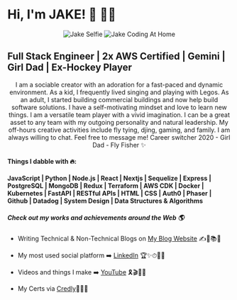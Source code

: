 # Hi, I'm JAKE! 👋 👨‍🎓
<p align="center">
  <img src="https://media-exp1.licdn.com/dms/image/C4E03AQGXU0HQ5jhq_A/profile-displayphoto-shrink_400_400/0/1656886332160?e=1674691200&v=beta&t=tBaFVqdE-fEfSLkdOafSGYVQ4f1OVhLxkd6NInfXQoE" alt="Jake Selfie">
  <img src="https://s2.qwant.com/thumbr/0x380/7/d/f59d9ec2f94b00726616d8fb96883dbaa1e237011477663652952c49f832b7/a53560c8088900e266880f779dacced7.gif?u=https%3A%2F%2Fi.pinimg.com%2Foriginals%2Fa5%2F35%2F60%2Fa53560c8088900e266880f779dacced7.gif&q=0&b=1&p=0&a=1" alt="Jake Coding At Home">
</p>

## Full Stack Engineer | 2x AWS Certified | Gemini | Girl Dad | Ex-Hockey Player 

<p align="center">
  I am a sociable creator with an adoration for a fast-paced and dynamic environment. As a kid, I frequently lived singing and playing with Legos. As an adult, I started building commercial buildings and now help build software solutions. I have a self-motivating mindset and love to learn new things. I am a versatile team player with a vivid imagination. I can be a great asset to any team with my outgoing personality and natural leadership. My off-hours creative activities include fly tying, djing, gaming, and family. I am always willing to chat. Feel free to message me! Career switcher 2020 - Girl Dad - Fly Fisher ✨
 </p>

#### Things I dabble with 🔥:

#### JavaScript | Python | Node.js | React | Nextjs | Sequelize | Express | PostgreSQL | MongoDB | Redux | Terraform | AWS CDK | Docker | Kubernetes | FastAPI | RESTful APIs | HTML | CSS | Auth0 | Phaser | Github | Datadog | System Design | Data Structures & Algorithms

##### Check out my works and achievements around the Web 🌎

- Writing Technical & Non-Technical Blogs on <a href="https://jakearmijo.com/blog" target="_blank">My Blog Website</a> ✍📃📚💯

- My most used social platform ➡️ <a href="https://www.linkedin.com/in/jake-armijo" target="_blank">LinkedIn</a> 🏆✨⏱👨‍✈️

- Videos and things I make ➡️ <a href="https://youtube.com/@jakearmijo" target="_blank">YouTube</a> 🎗️🎬🌺💬

- My Certs via <a href="https://www.credly.com/users/jakearmijo" target="_blank">Credly</a>🚀🥇💼
